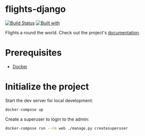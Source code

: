 # flights-django

[![Build Status](https://travis-ci.org/puroh/flights-django.svg?branch=master)](https://travis-ci.org/puroh/flights-django)
[![Built with](https://img.shields.io/badge/Built_with-Cookiecutter_Django_Rest-F7B633.svg)](https://github.com/agconti/cookiecutter-django-rest)

Flights a round the world. Check out the project's [documentation](http://puroh.github.io/flights-django/).

# Prerequisites

- [Docker](https://docs.docker.com/docker-for-mac/install/)

# Initialize the project

Start the dev server for local development:

```bash
docker-compose up
```

Create a superuser to login to the admin:

```bash
docker-compose run --rm web ./manage.py createsuperuser
```
